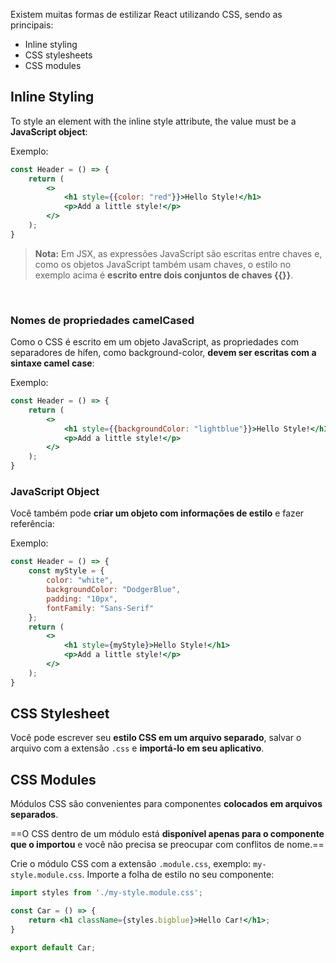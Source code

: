 Existem muitas formas de estilizar React utilizando CSS, sendo as principais:
- Inline styling
- CSS stylesheets
- CSS modules
## Inline Styling
To style an element with the inline style attribute, the value must be a **JavaScript object**:

Exemplo:
```jsx
const Header = () => {
	return (
		<>
			<h1 style={{color: "red"}}>Hello Style!</h1>
			<p>Add a little style!</p>
		</>
	);
}
```

>**Nota:** Em JSX, as expressões JavaScript são escritas entre chaves e, como os objetos JavaScript também usam chaves, o estilo no exemplo acima é **escrito entre dois conjuntos de chaves {{}}**.

<br />

### Nomes de propriedades camelCased
Como o CSS é escrito em um objeto JavaScript, as propriedades com separadores de hífen, como background-color, **devem ser escritas com a sintaxe camel case**:

Exemplo:
```jsx
const Header = () => {
	return (
		<>
			<h1 style={{backgroundColor: "lightblue"}}>Hello Style!</h1>
			<p>Add a little style!</p>
		</>
	);
}
```
### JavaScript Object
Você também pode **criar um objeto com informações de estilo** e fazer referência:

Exemplo:
```jsx
const Header = () => {
	const myStyle = {
		color: "white",
		backgroundColor: "DodgerBlue",
		padding: "10px",
		fontFamily: "Sans-Serif"
	};
	return (
		<>
			<h1 style={myStyle}>Hello Style!</h1>
			<p>Add a little style!</p>
		</>
	);
}
```



## CSS Stylesheet
Você pode escrever seu **estilo CSS em um arquivo separado**, salvar o arquivo com a extensão `.css` e **importá-lo em seu aplicativo**.
## CSS Modules
Módulos CSS são convenientes para componentes **colocados em arquivos separados**.

==O CSS dentro de um módulo está **disponível apenas para o componente que o importou** e você não precisa se preocupar com conflitos de nome.==

Crie o módulo CSS com a extensão `.module.css`, exemplo: `my-style.module.css`.
Importe a folha de estilo no seu componente:
```jsx
import styles from './my-style.module.css'; 

const Car = () => {
	return <h1 className={styles.bigblue}>Hello Car!</h1>;
}

export default Car;
```

